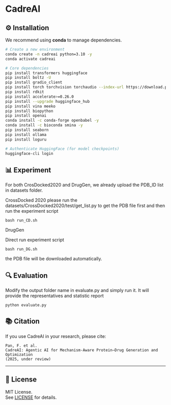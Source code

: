 # CadreAI

## ⚙️ Installation

We recommend using **conda** to manage dependencies.

```bash
# Create a new environment
conda create -n cadreai python=3.10 -y
conda activate cadreai

# Core dependencies
pip install transformers huggingface
pip install boltz -U
pip install gradio_client
pip install torch torchvision torchaudio --index-url https://download.pytorch.org/whl/cu126
pip install rdkit
pip install accelerate>=0.26.0
pip install --upgrade huggingface_hub
pip install vina meeko
pip install biopython
pip install openai
conda install -c conda-forge openbabel -y
conda install -c bioconda smina -y
pip install seaborn
pip install ollama
pip install loguru

# Authenticate HuggingFace (for model checkpoints)
huggingface-cli login
```


## 📊 Experiment 
For both CrosDocked2020 and DrugGen, we already upload the PDB_ID list in datasets folder.

CrossDocked 2020 
please run the datasets/CrossDocked2020/test/get_list.py to get the PDB file first and then run the  experiment script

```
bash run_CD.sh
```

DrugGen

Direct run experiment script

```
bash run_DG.sh
```

the PDB file will be downloaded automatically.

## 🔍 Evaluation
Modify the output folder name in evaluate.py and simply run it.
It will provide the representatives and statistic report
```
python evaluate.py
```

## 📚 Citation
If you use CadreAI in your research, please cite:

```
Pan, F. et al.  
CadreAI: Agentic AI for Mechanism-Aware Protein–Drug Generation and Optimization  
(2025, under review)
```

---

## 📜 License
MIT License.  
See [LICENSE](LICENSE) for details.
